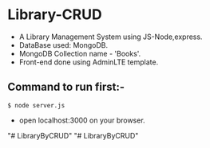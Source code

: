 # Library-CRUD

* A Library Management System using JS-Node,express.
* DataBase used: MongoDB.
* MongoDB Collection name - 'Books'.
* Front-end done using AdminLTE template.

## Command to run first:-
```
$ node server.js
```
* open localhost:3000 on your browser.

"# LibraryByCRUD" 
"# LibraryByCRUD" 
